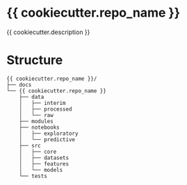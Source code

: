 # {{ cookiecutter.repo_name }}

{{ cookiecutter.description }}

# Structure 
```text
{{ cookiecutter.repo_name }}/
├── docs
└── {{ cookiecutter.repo_name }}
    ├── data
    │   ├── interim
    │   ├── processed
    │   └── raw
    ├── modules
    ├── notebooks
    │   ├── exploratory
    │   └── predictive
    ├── src
    │   ├── core
    │   ├── datasets
    │   ├── features
    │   └── models
    └── tests
```